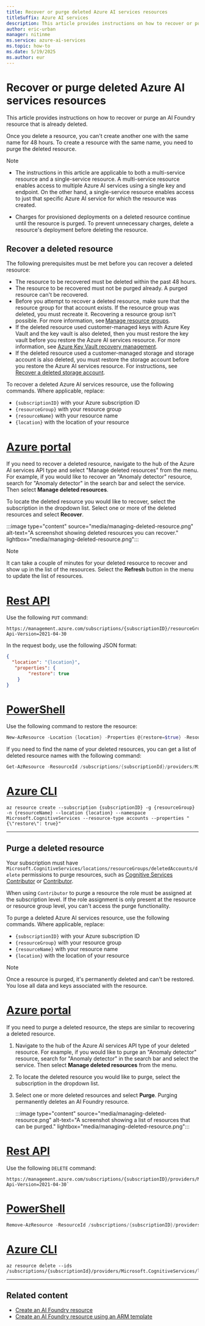 ```yaml
---
title: Recover or purge deleted Azure AI services resources
titleSuffix: Azure AI services
description: This article provides instructions on how to recover or purge an already-deleted Azure AI services resource.
author: eric-urban
manager: nitinme
ms.service: azure-ai-services
ms.topic: how-to
ms.date: 5/19/2025
ms.author: eur
---
```


# Recover or purge deleted Azure AI services resources

This article provides instructions on how to recover or purge an AI Foundry resource that is already deleted. 

Once you delete a resource, you can't create another one with the same name for 48 hours. To create a resource with the same name, you need to purge the deleted resource.

> [!NOTE]
> * The instructions in this article are applicable to both a multi-service resource and a single-service resource. A multi-service resource enables access to multiple Azure AI services using a single key and endpoint. On the other hand, a single-service resource enables access to just that specific Azure AI service for which the resource was created.
>
> * Charges for provisioned deployments on a deleted resource continue until the resource is purged. To prevent unnecessary charges, delete a resource's deployment before deleting the resource.

## Recover a deleted resource

The following prerequisites must be met before you can recover a deleted resource:

* The resource to be recovered must be deleted within the past 48 hours.
* The resource to be recovered must not be purged already. A purged resource can't be recovered.
* Before you attempt to recover a deleted resource, make sure that the resource group for that account exists. If the resource group was deleted, you must recreate it. Recovering a resource group isn't possible. For more information, see [Manage resource groups](/azure/azure-resource-manager/management/manage-resource-groups-portal).
* If the deleted resource used customer-managed keys with Azure Key Vault and the key vault is also deleted, then you must restore the key vault before you restore the Azure AI services resource. For more information, see [Azure Key Vault recovery management](/azure/key-vault/general/key-vault-recovery).
* If the deleted resource used a customer-managed storage and storage account is also deleted, you must restore the storage account before you restore the Azure AI services resource. For instructions, see [Recover a deleted storage account](/azure/storage/common/storage-account-recover).

To recover a deleted Azure AI services resource, use the following commands. Where applicable, replace:

* `{subscriptionID}` with your Azure subscription ID
* `{resourceGroup}` with your resource group
* `{resourceName}` with your resource name
* `{location}` with the location of your resource


# [Azure portal](#tab/azure-portal)

If you need to recover a deleted resource, navigate to the hub of the Azure AI services API type and select "Manage deleted resources" from the menu. For example, if you would like to recover an "Anomaly detector" resource, search for "Anomaly detector" in the search bar and select the service. Then select **Manage deleted resources**.

To locate the deleted resource you would like to recover, select the subscription in the dropdown list. Select one or more of the deleted resources and select **Recover**.

:::image type="content" source="media/managing-deleted-resource.png" alt-text="A screenshot showing deleted resources you can recover." lightbox="media/managing-deleted-resource.png":::

> [!NOTE] 
> It can take a couple of minutes for your deleted resource to recover and show up in the list of the resources. Select the **Refresh** button in the menu to update the list of resources.

# [Rest API](#tab/rest-api)

Use the following `PUT` command:

```rest-api
https://management.azure.com/subscriptions/{subscriptionID}/resourceGroups/{resourceGroup}/providers/Microsoft.CognitiveServices/accounts/{resourceName}?Api-Version=2021-04-30
```

In the request body, use the following JSON format:

```json
{ 
  "location": "{location}", 
   "properties": { 
        "restore": true 
    } 
} 
```

# [PowerShell](#tab/powershell)

Use the following command to restore the resource: 

```powershell
New-AzResource -Location {location} -Properties @{restore=$true} -ResourceId /subscriptions/{subscriptionID}/resourceGroups/{resourceGroup}/providers/Microsoft.CognitiveServices/accounts/{resourceName}   -ApiVersion 2021-04-30 
```

If you need to find the name of your deleted resources, you can get a list of deleted resource names with the following command: 

```powershell
Get-AzResource -ResourceId /subscriptions/{subscriptionId}/providers/Microsoft.CognitiveServices/deletedAccounts -ApiVersion 2021-04-30 
```

# [Azure CLI](#tab/azure-cli)

```azurecli-interactive
az resource create --subscription {subscriptionID} -g {resourceGroup} -n {resourceName} --location {location} --namespace Microsoft.CognitiveServices --resource-type accounts --properties "{\"restore\": true}"
```

---

## Purge a deleted resource 

Your subscription must have `Microsoft.CognitiveServices/locations/resourceGroups/deletedAccounts/delete` permissions to purge resources, such as [Cognitive Services Contributor](/azure/role-based-access-control/built-in-roles#cognitive-services-contributor) or [Contributor](/azure/role-based-access-control/built-in-roles#contributor). 

When using `Contributor` to purge a resource the role must be assigned at the subscription level. If the role assignment is only present at the resource or resource group level, you can't access the purge functionality.

To purge a deleted Azure AI services resource, use the following commands. Where applicable, replace:

* `{subscriptionID}` with your Azure subscription ID
* `{resourceGroup}` with your resource group
* `{resourceName}` with your resource name
* `{location}` with the location of your resource

> [!NOTE]
> Once a resource is purged, it's permanently deleted and can't be restored. You lose all data and keys associated with the resource.


# [Azure portal](#tab/azure-portal)

If you need to purge a deleted resource, the steps are similar to recovering a deleted resource.

1. Navigate to the hub of the Azure AI services API type of your deleted resource. For example, if you would like to purge an "Anomaly detector" resource, search for "Anomaly detector" in the search bar and select the service. Then select **Manage deleted resources** from the menu.

1. To locate the deleted resource you would like to purge, select the subscription in the dropdown list. 

1. Select one or more deleted resources and select **Purge**. Purging permanently deletes an AI Foundry resource. 

    :::image type="content" source="media/managing-deleted-resource.png" alt-text="A screenshot showing a list of resources that can be purged." lightbox="media/managing-deleted-resource.png":::


# [Rest API](#tab/rest-api)

Use the following `DELETE` command:

```rest-api
https://management.azure.com/subscriptions/{subscriptionID}/providers/Microsoft.CognitiveServices/locations/{location}/resourceGroups/{resourceGroup}/deletedAccounts/{resourceName}?Api-Version=2021-04-30`
```

# [PowerShell](#tab/powershell)

```powershell
Remove-AzResource -ResourceId /subscriptions/{subscriptionID}/providers/Microsoft.CognitiveServices/locations/{location}/resourceGroups/{resourceGroup}/deletedAccounts/{resourceName}  -ApiVersion 2021-04-30
```

# [Azure CLI](#tab/azure-cli)

```azurecli-interactive
az resource delete --ids /subscriptions/{subscriptionId}/providers/Microsoft.CognitiveServices/locations/{location}/resourceGroups/{resourceGroup}/deletedAccounts/{resourceName}
```

---


## Related content
* [Create an AI Foundry resource](multi-service-resource.md)
* [Create an AI Foundry resource using an ARM template](create-account-resource-manager-template.md)